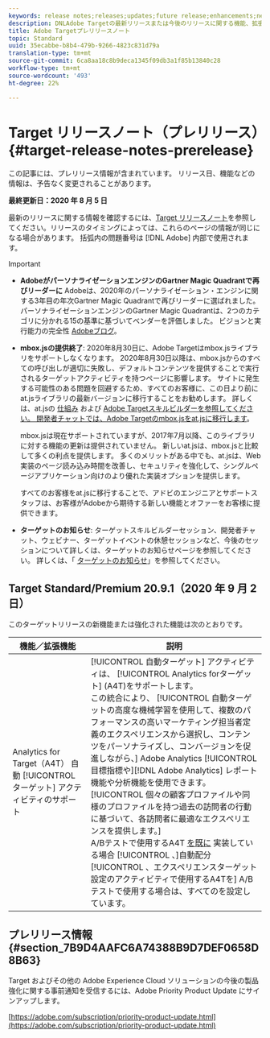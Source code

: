 ```yaml
---
keywords: release notes;releases;updates;future release;enhancements;new features;fixes;updates
description: DNLAdobe Targetの最新リリースまたは今後のリリースに関する機能、拡張機能、および修正に関する情報を提供するリリースノートです。
title: Adobe Targetプレリリースノート
topic: Standard
uuid: 35ecabbe-b8b4-479b-9266-4823c831d79a
translation-type: tm+mt
source-git-commit: 6ca8aa18c8b9deca1345f09db3a1f85b13840c28
workflow-type: tm+mt
source-wordcount: '493'
ht-degree: 22%

---
```



# Target リリースノート（プレリリース）{#target-release-notes-prerelease}

この記事には、プレリリース情報が含まれています。 リリース日、機能などの情報は、予告なく変更されることがあります。

**最終更新日：2020 年 8 月 5 日**

最新のリリースに関する情報を確認するには、[Target リリースノート](release-notes.md)を参照してください。リリースのタイミングによっては、これらのページの情報が同じになる場合があります。 括弧内の問題番号は [!DNL Adobe] 内部で使用されます。

>[!IMPORTANT]
>
>* **AdobeがパーソナライゼーションエンジンのGartner Magic Quadrantで再びリーダーに** Adobeは、2020年のパーソナライゼーション・エンジンに関する3年目の年次Gartner Magic Quadrantで再びリーダーに選ばれました。 パーソナライゼーションエンジンのGartner Magic Quadrantは、2つのカテゴリに分かれる15の基準に基づいてベンダーを評価しました。 ビジョンと実行能力の完全性 [Adobeブログ](https://theblog.adobe.com/adobe-again-named-leader-in-gartner-magic-quadrant-for-personalization-engines/)。
   >
   >
* **mbox.jsの提供終了**: 2020年8月30日に、Adobe Targetはmbox.jsライブラリをサポートしなくなります。 2020年8月30日以降は、mbox.jsからのすべての呼び出しが適切に失敗し、デフォルトコンテンツを提供することで実行されるターゲットアクティビティを持つページに影響します。 サイトに発生する可能性のある問題を回避するため、すべてのお客様に、この日より前にat.jsライブラリの最新バージョンに移行することをお勧めします。 詳しくは、at.jsの [仕組み](/help/c-implementing-target/c-implementing-target-for-client-side-web/c-how-atjs-works/how-atjs-works.md) および [Adobe Targetスキルビルダーを参照してください。 開発者チャットでは、Adobe Targetのmbox.jsをat.jsに移行します](https://seminars.adobeconnect.com/ptdo6mfo6qn6/?proto=true)。
   >
   >   
   mbox.jsは現在サポートされていますが、2017年7月以降、このライブラリに対する機能の更新は提供されていません。 新しいat.jsは、mbox.jsと比較して多くの利点を提供します。 多くのメリットがある中でも、at.jsは、Web実装のページ読み込み時間を改善し、セキュリティを強化して、シングルページアプリケーション向けのより優れた実装オプションを提供します。
   >
   >   
   すべてのお客様をat.jsに移行することで、アドビのエンジニアとサポートスタッフは、お客様がAdobeから期待する新しい機能とオファーをお客様に提供できます。
   >
   >
* **ターゲットのお知らせ**: ターゲットスキルビルダーセッション、開発者チャット、ウェビナー、ターゲットイベントの休憩セッションなど、今後のセッションについて詳しくは、ターゲットのお知らせページを参照してください。 詳しくは、「 [ターゲットのお知らせ](/help/r-release-notes/target-announcements.md)」を参照してください。


## Target Standard/Premium 20.9.1（2020 年 9 月 2 日）

このターゲットリリースの新機能または強化された機能は次のとおりです。

| 機能／拡張機能 | 説明 |
| --- | --- |
| Analytics for Target（A4T） 自動 [!UICONTROL ターゲット] アクティビティのサポート | [!UICONTROL 自動ターゲット] アクティビティは、 [!UICONTROL Analytics forターゲット] (A4T)をサポートします。<br>この統合により、 [!UICONTROL 自動ターゲットの高度な機械学習を使用して、複数のパフォーマンスの高いマーケティング担当者定義のエクスペリエンスから選択し、コンテンツをパーソナライズし、コンバージョンを促進しながら、] Adobe Analytics [!UICONTROL 目標指標や][!DNL Adobe Analytics] レポート機能や分析機能を使用できます。 [!UICONTROL 個々の顧客プロファイルや同様のプロファイルを持つ過去の訪問者の行動に基づいて、各訪問者に最適なエクスペリエンスを提供します。]<br>A/Bテストで使用するA4T [を既に](/help/c-integrating-target-with-mac/a4t/a4timplementation.md) 実装している場合 [!UICONTROL 、]自動配分 [!UICONTROL 、エクスペリエンスターゲット設定のアクティビティで使用するA4Tを] A/Bテストで使用する場合は、すべてのを設定しています。 |

## プレリリース情報 {#section_7B9D4AAFC6A74388B9D7DEF0658D8B63}

Target およびその他の Adobe Experience Cloud ソリューションの今後の製品強化に関する事前通知を受信するには、Adobe Priority Product Update にサインアップします。

[https://adobe.com/subscription/priority-product-update.html](https://adobe.com/subscription/priority-product-update.html)
